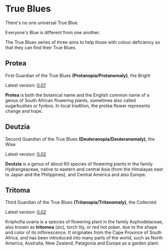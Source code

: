# True Blues

There's no one universal True Blue.

Everyone's Blue is different from one another.

The True Blues series of three aims to help those with colour deficiency
so that they can find their True Blues.

## Protea

First Guardian of the True Blues **(Protanopia/Protanomaly)**, the Bright

Latest version: [0.07](../../data/palettes/protea/prot_0.07.gpl)

**Protea** is both the botanical name and the English common name of a genus of
South African flowering plants, sometimes also called sugarbushes or fynbos.
In local tradition, the protea flower represents change and hope.

## Deutzia

Second Guardian of the True Blues **(Deuteranopia/Deuteranomaly)**, the Wise

Latest version: [0.02](../../data/palettes/deutzia/deut_0.02.gpl)

**Deutzia** is a genus of about 60 species of flowering plants in the family
Hydrangeaceae, native to eastern and central Asia (from the Himalayas east to
Japan and the Philippines), and Central America and also Europe.

## Tritoma

Third Guardian of the True Blues **(Tritanopia/Tritanomaly)**, the Collected

Latest version: [0.02](../../data/palettes/tritoma/trit_0.02.gpl)

Kniphofia uvaria is a species of flowering plant in the family Asphodelaceae,
also known as **tritomea** (sic), torch lily, or red hot poker, due to the
shape and color of its inflorescence. It originates from the Cape Province of
South Africa, and has been introduced into many parts of the world, such as
North America, Australia, New Zealand, Patagonia and Europe as a garden plant.
